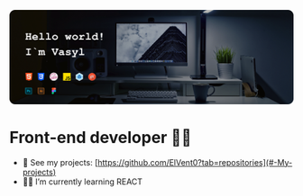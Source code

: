![ElVent0](https://github.com/ElVent0/ElVent0/blob/main/github-header.png)

# Front-end developer 🐱‍💻

- 📁 See my projects: [https://github.com/ElVent0?tab=repositories](#-My-projects)
- 👨‍💻 I’m currently learning REACT
